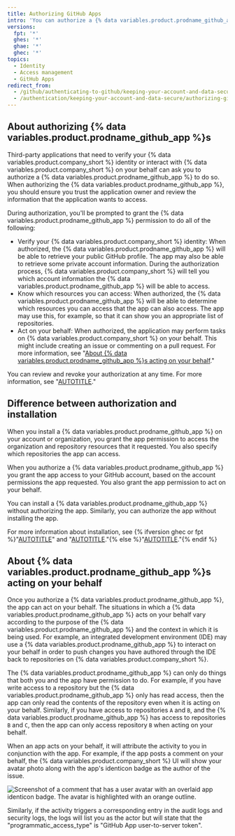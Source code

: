 ```yaml
---
title: Authorizing GitHub Apps
intro: 'You can authorize a {% data variables.product.prodname_github_app %} to retrieve information about your {% data variables.product.company_short %} account and to make changes on your behalf.'
versions:
  fpt: '*'
  ghes: '*'
  ghae: '*'
  ghec: '*'
topics:
  - Identity
  - Access management
  - GitHub Apps
redirect_from:
  - /github/authenticating-to-github/keeping-your-account-and-data-secure/authorizing-github-apps
  - /authentication/keeping-your-account-and-data-secure/authorizing-github-apps
---
```


## About authorizing {% data variables.product.prodname_github_app %}s

Third-party applications that need to verify your {% data variables.product.company_short %} identity or interact with {% data variables.product.company_short %} on your behalf can ask you to authorize a {% data variables.product.prodname_github_app %} to do so. When authorizing the {% data variables.product.prodname_github_app %}, you should ensure you trust the application owner and review the information that the application wants to access.

During authorization, you'll be prompted to grant the {% data variables.product.prodname_github_app %} permission to do all of the following:

* Verify your {% data variables.product.company_short %} identity: When authorized, the {% data variables.product.prodname_github_app %} will be able to retrieve your public GitHub profile. The app may also be able to retrieve some private account information. During the authorization process, {% data variables.product.company_short %} will tell you which account information the {% data variables.product.prodname_github_app %} will be able to access.
* Know which resources you can access: When authorized, the {% data variables.product.prodname_github_app %} will be able to determine which resources you can access that the app can also access. The app may use this, for example, so that it can show you an appropriate list of repositories.
* Act on your behalf: When authorized, the application may perform tasks on {% data variables.product.company_short %} on your behalf. This might include creating an issue or commenting on a pull request. For more information, see "[About {% data variables.product.prodname_github_app %}s acting on your behalf](#about-github-apps-acting-on-your-behalf)."

You can review and revoke your authorization at any time. For more information, see "[AUTOTITLE](/apps/using-github-apps/reviewing-your-authorized-integrations)."

## Difference between authorization and installation

When you install a {% data variables.product.prodname_github_app %} on your account or organization, you grant the app permission to access the organization and repository resources that it requested. You also specify which repositories the app can access.

When you authorize a {% data variables.product.prodname_github_app %} you grant the app access to your GitHub account, based on the account permissions the app requested. You also grant the app permission to act on your behalf.

You can install a {% data variables.product.prodname_github_app %} without authorizing the app. Similarly, you can authorize the app without installing the app.

For more information about installation, see {% ifversion ghec or fpt %}"[AUTOTITLE](/apps/using-github-apps/installing-an-app-in-your-personal-account)" and "[AUTOTITLE](/apps/using-github-apps/installing-an-app-in-your-organization)."{% else %}"[AUTOTITLE](/apps/maintaining-github-apps/installing-github-apps)."{% endif %}

## About {% data variables.product.prodname_github_app %}s acting on your behalf

Once you authorize a {% data variables.product.prodname_github_app %}, the app can act on your behalf. The situations in which a {% data variables.product.prodname_github_app %} acts on your behalf vary according to the purpose of the {% data variables.product.prodname_github_app %} and the context in which it is being used. For example, an integrated development environment (IDE) may use a {% data variables.product.prodname_github_app %} to interact on your behalf in order to push changes you have authored through the IDE back to repositories on {% data variables.product.company_short %}.

The {% data variables.product.prodname_github_app %} can only do things that both you and the app have permission to do. For example, if you have write access to a repository but the {% data variables.product.prodname_github_app %} only has read access, then the app can only read the contents of the repository even when it is acting on your behalf. Similarly, if you have access to repositories `A` and `B`, and the {% data variables.product.prodname_github_app %} has access to repositories `B` and `C`, then the app can only access repository `B` when acting on your behalf.

When an app acts on your behalf, it will attribute the activity to you in conjunction with the app. For example, if the app posts a comment on your behalf, the {% data variables.product.company_short %} UI will show your avatar photo along with the app's identicon badge as the author of the issue.

![Screenshot of a comment that has a user avatar with an overlaid app identicon badge. The avatar is highlighted with an orange outline.](/assets/images/help/apps/github-app-acting-on-your-behalf.png)

Similarly, if the activity triggers a corresponding entry in the audit logs and security logs, the logs will list you as the actor but will state that the "programmatic_access_type" is "GitHub App user-to-server token".
